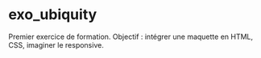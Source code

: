 # exo_ubiquity
Premier exercice de formation.
Objectif : intégrer une maquette en HTML, CSS, imaginer le responsive.
